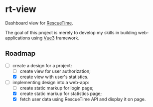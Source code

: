 # rt-view

Dashboard view for [RescueTime](https://rescuetime.com/).

The goal of this project is merely to develop my skills in building
web-applications using [Vue3](https://vuejs.org/) framework.

## Roadmap

- [ ] create a design for a project:
    - [ ] create view for user authorization;
    - [x] create view with user's statistics.
- [ ] implementing design into a web-app:
    - [ ] create static markup for login page;
    - [x] create static markup for statistics page;
    - [x] fetch user data using RescueTime API and display it on page.
